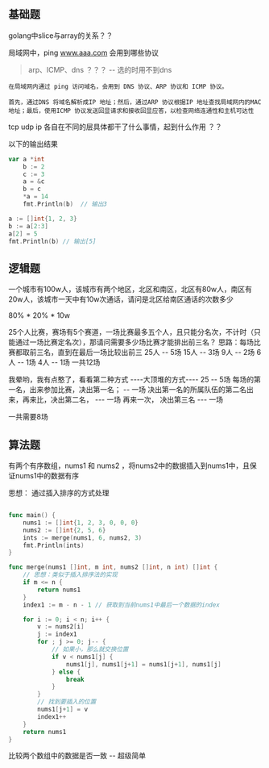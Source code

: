 
## 基础题
golang中slice与array的关系？？

局域网中，ping www.aaa.com 会用到哪些协议
> arp、ICMP、dns ？？？  -- 选的时用不到dns
```text
在局域网内通过 ping 访问域名，会用到 DNS 协议、ARP 协议和 ICMP 协议。

首先，通过DNS 将域名解析成IP 地址；然后，通过ARP 协议根据IP 地址查找局域网内的MAC 地址；最后，使用ICMP 协议发送回显请求和接收回显应答，以检查网络连通性和主机可达性
```

tcp udp ip 各自在不同的层具体都干了什么事情，起到什么作用 ？？ 

以下的输出结果
```go
var a *int
	b := 2
	c := 3
	a = &c
	b = c
	*a = 14
	fmt.Println(b)  // 输出3
```

```go
a := []int{1, 2, 3}
b := a[2:3]
a[2] = 5
fmt.Println(b) // 输出[5]
```


## 逻辑题
一个城市有100w人，该城市有两个地区，北区和南区，北区有80w人，南区有20w人，该城市一天中有10w次通话，请问是北区给南区通话的次数多少

80% * 20% * 10w


25个人比赛，赛场有5个赛道，一场比赛最多五个人，且只能分名次，不计时（只能通过一场比赛定名次），那请问需要多少场比赛才能排出前三名？
思路：每场比赛都取前三名，直到在最后一场比较出前三
25人  -- 5场
15人  -- 3场
9人   -- 2场
6人   -- 1场
4人   -- 1场
一共12场

我晕哟，我有点憨了，看看第二种方式  ----大顶堆的方式----
25 -- 5场
每场的第一名，出来参加比赛，决出第一名；  -- 一场
决出第一名的所属队伍的第二名出来，再来比，决出第二名，  --- 一场
再来一次， 决出第三名  --- 一场

一共需要8场



## 算法题

有两个有序数组，nums1 和 nums2 ，将nums2中的数据插入到nums1中，且保证nums1中的数据有序

思想： 通过插入排序的方式处理
```go

func main() {
    nums1 := []int{1, 2, 3, 0, 0, 0}
    nums2 := []int{2, 5, 6}
    ints := merge(nums1, 6, nums2, 3)
    fmt.Println(ints)
}

func merge(nums1 []int, m int, nums2 []int, n int) []int {
	// 思想：类似于插入排序法的实现
	if m <= n {
		return nums1
	}
	index1 := m - n - 1 // 获取到当前nums1中最后一个数据的index

	for i := 0; i < n; i++ {
		v := nums2[i]
		j := index1
		for ; j >= 0; j-- {
			// 如果小，那么就交换位置
			if v < nums1[j] {
				nums1[j], nums1[j+1] = nums1[j+1], nums1[j]
			} else {
				break
			}
		}
		// 找到要插入的位置
		nums1[j+1] = v
		index1++
	}
	return nums1
}
```

比较两个数组中的数据是否一致 -- 超级简单